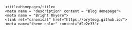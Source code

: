 <!DOCTYPE html>
<html lang="en" dir="auto"><head><meta charset="utf-8">
    <meta http-equiv="X-UA-Compatible" content="IE=edge">
    <meta name="viewport" content="width=device-width, initial-scale=1, shrink-to-fit=no">
    <meta name="robots" content="index, follow">
    
    <title>Homepage</title>
    <meta name = "description" content = "Blog Homepage">
    <meta name = "Bright Okyere">
    <link rel="canonical" href="https://bryteog.github.io/">
    <meta name="theme-color" content="#2e2e33">
<noscript>
    <style>
        #theme-toggle,
        .top-link {
            display: none;
        }

    </style>
    <style>
        @media (prefers-color-scheme: dark) {
            :root {
                --theme: rgb(29, 30, 32);
                --entry: rgb(46, 46, 51);
                --primary: rgb(218, 218, 219);
                --secondary: rgb(155, 156, 157);
                --tertiary: rgb(65, 66, 68);
                --content: rgb(196, 196, 197);
                --hljs-bg: rgb(46, 46, 51);
                --code-bg: rgb(55, 56, 62);
                --border: rgb(51, 51, 51);
            }

            .list {
                background: var(--theme);
            }

            .list:not(.dark)::-webkit-scrollbar-track {
                background: 0 0;
            }

            .list:not(.dark)::-webkit-scrollbar-thumb {
                border-color: var(--theme);
            }
        }

    </style>
</noscript>
<script async src="https://www.googletagmanager.com/gtag/js?id=G-HFT45VFBX6"></script>
<script>
var doNotTrack = false;
if (!doNotTrack) {
	window.dataLayer = window.dataLayer || [];
	function gtag(){dataLayer.push(arguments);}
	gtag('js', new Date());
	gtag('config', 'G-HFT45VFBX6', { 'anonymize_ip': false });
}
</script>
<meta property="og:title" content="B's blog" />
<meta property="og:description" content="" />
<meta property="og:type" content="website" />
<meta property="og:url" content="https://bryteog.github.io/" />


</head>

<body class="list" id="top">
<script>
    if (localStorage.getItem("pref-theme") === "dark") {
        document.body.classList.add('dark');
    } else if (localStorage.getItem("pref-theme") === "light") {
        document.body.classList.remove('dark')
    } else if (window.matchMedia('(prefers-color-scheme: dark)').matches) {
        document.body.classList.add('dark');
    }

</script>

<script>
  MathJax = {
    tex: {
      inlineMath: [['$', '$'], ['\\(', '\\)']],
      displayMath: [['$$','$$'], ['\\[', '\\]']],
      processEscapes: true,
      processEnvironments: true
    },
    options: {
      skipHtmlTags: ['script', 'noscript', 'style', 'textarea', 'pre']
    }
  };

  window.addEventListener('load', (event) => {
      document.querySelectorAll("mjx-container").forEach(function(x){
        x.parentElement.classList += 'has-jax'})
    });

</script>
<script src="https://polyfill.io/v3/polyfill.min.js?features=es6"></script>
<script type="text/javascript" id="MathJax-script" async
  src="https://cdn.jsdelivr.net/npm/mathjax@3/es5/tex-mml-chtml.js"></script>

  <header class="header">
    <nav class="nav">
        <div class="logo">
            <a href="hhttps://bryteog.github.io/" accesskey="h" title="Bryte's blog (Alt + H)">B's blog</a>
        </div>
        <ul id="menu">
            <li>
                <a href="https://bryteog.github.io/" title="Posts">
                    <span>Posts</span>
                </a>
            </li>
            <li>
                <a href="https://github.com/Bryteog?tab=repositories" title="Projects">
                    <span>Projects</span>
                </a>
            </li>
        </ul>
    </nav>
</header>

<button id="scroll-top-btn">Top of page</button>

<main class="main"> 
<article class="first-entry home-info">
    <header class="entry-header">
        <h1>Hi!</h1>
    </header>
    <section class="entry-content">
        <p>I'm Bryte, a Math grad from <a href="">KNUST</a> with interest in Data Science and Machine Learning, specifically Computer Vision and Natural Language Processing. 
          This blog will be where I share my "understanding and thoughts" on Machine Learning research, releases and advances I find interesting and in general, stuff ML-related.</p>
    </section>
</article>

<article class="post-entry"> 
  <header class="entry-header">
    <h2>The Transformer
    </h2>
  </header>
  <section class="entry-content">
    <p>The transformer network, one of the most impactful research findings in ML, and what's powered (mostly) the Generative AI boom. I share my understanding of the architecture as well as code snippets.</p>
  </section>
  <!--<footer class="entry-footer">Date: April 12, 2024  |  Estimated Reading Time: 20 min  |  Author: Lilian Weng</footer>-->
  <a class="entry-link" aria-label="post link to Transformers" href="https://bryteog.github.io/posts/transformer/"></a>
</article>

<article class="post-entry"> 
  <header class="entry-header">
    <h2>Diffusion Models
    </h2>
  </header>
  <section class="entry-content">
    <p>A dive into the intuition of Diffusion based models and the Mathematics involved. <br> Updates will be added as time goes on.</p>
  </section>
  <a class="entry-link" aria-label="post link to Diffusion models" href="https://bryteog.github.io/posts/diffusion/"></a>
</article>

<script>
    document.getElementById("theme-toggle").addEventListener("click", () => {
        if (document.body.className.includes("dark")) {
            document.body.classList.remove('dark');
            localStorage.setItem("pref-theme", 'light');
        } else {
            document.body.classList.add('dark');
            localStorage.setItem("pref-theme", 'dark');
        }
    })
</script>
<script>
    var mybutton = document.getElementById("top-link");
    window.onscroll = function () {
        if (document.body.scrollTop > 800 || document.documentElement.scrollTop > 500) {
            mybutton.style.visibility = "visible";
            mybutton.style.opacity = "1";
        } else {
            mybutton.style.visibility = "hidden";
            mybutton.style.opacity = "0";
        }
    };
</script>
<script>
    let menu = document.getElementById('menu')
    if (menu) {
        menu.scrollLeft = localStorage.getItem("menu-scroll-position");
        menu.onscroll = function () {
            localStorage.setItem("menu-scroll-position", menu.scrollLeft);
        }
    }

    document.querySelectorAll('a[href^="#"]').forEach(anchor => {
        anchor.addEventListener("click", function (e) {
            e.preventDefault();
            var id = this.getAttribute("href").substr(1);
            if (!window.matchMedia('(prefers-reduced-motion: reduce)').matches) {
                document.querySelector(`[id='${decodeURIComponent(id)}']`).scrollIntoView({
                    behavior: "smooth"
                });
            } else {
                document.querySelector(`[id='${decodeURIComponent(id)}']`).scrollIntoView();
            }
            if (id === "top") {
                history.replaceState(null, null, " ");
            } else {
                history.pushState(null, null, `#${id}`);
            }
        });
    });

</script>
<script>
    document.querySelectorAll('pre > code').forEach((codeblock) => {
        const container = codeblock.parentNode.parentNode;

        const copybutton = document.createElement('button');
        copybutton.classList.add('copy-code');
        copybutton.innerText = 'copy';

        function copyingDone() {
            copybutton.innerText = 'copied!';
            setTimeout(() => {
                copybutton.innerText = 'copy';
            }, 2000);
        }

        copybutton.addEventListener('click', (cb) => {
            if ('clipboard' in navigator) {
                navigator.clipboard.writeText(codeblock.textContent);
                copyingDone();
                return;
            }

            const range = document.createRange();
            range.selectNodeContents(codeblock);
            const selection = window.getSelection();
            selection.removeAllRanges();
            selection.addRange(range);
            try {
                document.execCommand('copy');
                copyingDone();
            } catch (e) { };
            selection.removeRange(range);
        });

        if (container.classList.contains("highlight")) {
            container.appendChild(copybutton);
        } else if (container.parentNode.firstChild == container) {
            
        } else if (codeblock.parentNode.parentNode.parentNode.parentNode.parentNode.nodeName == "TABLE") {
            
            codeblock.parentNode.parentNode.parentNode.parentNode.parentNode.appendChild(copybutton);
        } else {
            
            codeblock.parentNode.appendChild(copybutton);
        }
    });
</script>
<!--I have no idea what these mean, but they work and I don't want to delete them-->
<script>
    const scrollTopBtn = document.getElementById("scroll-top-btn");

window.onscroll = function() {
// Show button when scrolled past a certain point
if (document.body.scrollTop > 100 || document.documentElement.scrollTop > 50) {
scrollTopBtn.style.display = "block";
} else {
scrollTopBtn.style.display = "none";
}
};
scrollTopBtn.addEventListener("click", () => {
// Smooth scroll animation
const scrollToTop = () => {
const currentScrollPos = window.pageYOffset || document.documentElement.scrollTop || document.body.scrollTop;
if (currentScrollPos > 0) {
  window.scrollTo({ top: currentScrollPos - currentScrollPos / 1, behavior: "smooth" });
  setTimeout(scrollToTop, 500);
}
};
scrollToTop();
});
    </script>

</body>
<footer class="footer">
<span>2024 <a href="https://bryteog.github.io/">Bryte</a></span>
</footer>
<a href="#top" aria-label="go to top" title="Go to Top of page (Alt + G)" class="top-link" id="top-link" accesskey="g" style="visibility: hidden; opacity: 0;">
<svg xmlns="http://www.w3.org/2000/svg" viewBox="0 0 12 6" fill="currentColor">
    <path d="M12 6H0l6-6z"></path>
</svg>
</a>
<br>
<br>
<br>
<br>
<footer class="footer">
  <span>The layout and format of these pages may look eerily similar to that of <a href="https://lilianweng.github.io/">Lilian Weng</a> (Her content is really great check it out),</span>
  <span> thats because I ripped it off her site. My understanding of WebDevmnt, isn't good enough for me to do this, on my own, from scratch.</span>
  <span></span>
  </footer>
<link rel="stylesheet" href="homefile.css">
</html>
